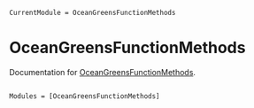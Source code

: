 ```@meta
CurrentModule = OceanGreensFunctionMethods
```

# OceanGreensFunctionMethods

Documentation for [OceanGreensFunctionMethods](https://github.com/ggebbie/OceanGreensFunctionMethods.jl).

```@index
```

```@autodocs
Modules = [OceanGreensFunctionMethods]
```
